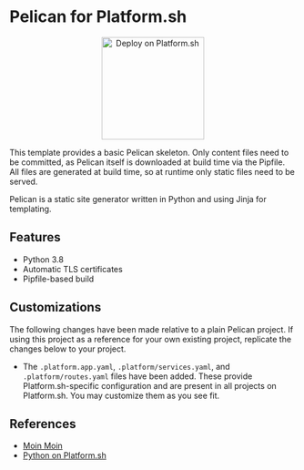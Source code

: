 # Pelican for Platform.sh

<p align="center">
<a href="https://console.platform.sh/projects/create-project?template=https://raw.githubusercontent.com/platformsh/template-builder/master/templates/pelican/.platform.template.yaml&utm_content=pelican&utm_source=github&utm_medium=button&utm_campaign=deploy_on_platform">
    <img src="https://platform.sh/images/deploy/lg-blue.svg" alt="Deploy on Platform.sh" width="180px" />
</a>
</p>

This template provides a basic Pelican skeleton.  Only content files need to be committed, as Pelican itself is downloaded at build time via the Pipfile.  All files are generated at build time, so at runtime only static files need to be served.

Pelican is a static site generator written in Python and using Jinja for templating.

## Features

* Python 3.8
* Automatic TLS certificates
* Pipfile-based build

## Customizations

The following changes have been made relative to a plain Pelican project.  If using this project as a reference for your own existing project, replicate the changes below to your project.

* The `.platform.app.yaml`, `.platform/services.yaml`, and `.platform/routes.yaml` files have been added.  These provide Platform.sh-specific configuration and are present in all projects on Platform.sh.  You may customize them as you see fit.

## References

* [Moin Moin](https://moinmo.in/)
* [Python on Platform.sh](https://docs.platform.sh/languages/python.html)
